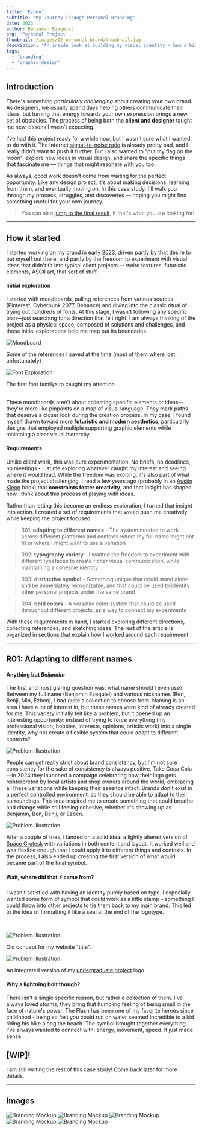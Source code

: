 ```yaml
---
title: 'Ezben'
subtitle: 'My Journey Through Personal Branding'
date: 2023
author: Benjamin Ezequiel
org: 'Personal Project'
thumbnail: /images/02-personal-brand/thumbnail.jpg
description: 'An inside look at building my visual identity – how a bit of self-exploration and countless typography sketches evolved into a fluid, shape-shifting brand.'
tags:
  - 'branding'
  - 'graphic-design'
---
```


## Introduction

There's something _particularly challenging_ about creating your own brand. As designers, we usually spend days helping others communicate their ideas, but turning that energy towards your own expression brings a new set of obstacles. The process of being both the **client and designer** taught me new lessons I wasn't expecting.

I've had this project ready for a while now, but I wasn't sure what I wanted to do with it. The internet [signal-to-noise ratio](https://en.wikipedia.org/wiki/Signal-to-noise_ratio) is already pretty bad, and I really didn't want to push it further. But I also wanted to "put my flag on the moon", explore new ideas in visual design, and share the specific things that fascinate me — things that might resonate with you too.

As always, good work doesn't come from waiting for the perfect opportunity. Like any design project, it's about making decisions, learning from them, and eventually moving on. In this case study, I'll walk you through my process, struggles, and discoveries — hoping you might find something useful for your own journey.

> You can also [jump to the final result](#images), if that's what you are looking for!

---

## How it started

I started working on my brand in early 2023, driven partly by that desire to put myself out there, and partly by the freedom to experiment with visual ideas that didn't fit into typical client projects — weird textures, futuristic elements, ASCII art, that sort of stuff.

#### Initial exploration

I started with moodboards, pulling references from various sources (Pinterest, Cyberpunk 2077, Behance) and diving into the classic ritual of trying out hundreds of fonts. At this stage, I wasn't following any specific plan—just searching for a direction that felt right. I am always thinking of the project as a physical space, composed of solutions and challenges, and those initial explorations help me map out its boundaries.

![Moodboard](/images/02-personal-brand/moodboard.jpg)

<div class="image-label">Some of the references I saved at the time (most of them where lost, unfortunately)</div>

![Font Exploration](/images/02-personal-brand/ezben_i02.svg)

<div class="image-label">The first font familys to caught my attention</div>

<br>

These moodboards aren't about collecting specific elements or ideas—they're more like pinpoints on a map of visual language. They mark paths that deserve a closer look during the creation process. In my case, I found myself drawn toward more **futuristic and modern aesthetics**, particularly designs that employed multiple supporting graphic elements while maintaing a clear visual hierarchy.

#### Requirements

Unlike client work, this was pure experimentation. No briefs, no deadlines, no meetings - just me exploring whatever caught my interest and seeing where it would lead. While the freedom was exciting, it's also part of what made the project challenging. I read a few years ago (probably in an [Austin Kleon](https://austinkleon.com/) book) that **constraints foster creativity**, and that insight has shaped how I think about this process of playing with ideas.

Rather than letting this become an endless exploration, I turned that insight into action. I created a set of requirements that would push me creatively while keeping the project focused:

> R01: **adapting to different names** - The system needed to work across different platforms and contexts where my full name might not fit or where I might want to use a variation

> R02: **typography variety** - I wanted the freedom to experiment with different typefaces to create richer visual communication, while maintaining a cohesive identity

> R03: **distinctive symbol** - Something unique that could stand alone and be immediately recognizable, and that could be used to identify other personal projects under the same brand

> R04: **bold colors** - A versatile color system that could be used throughout different projects, as a way to connect my experiments

With these requirements in hand, I started exploring different directions, collecting references, and sketching ideas. The rest of the article is organized in sections that explain how I worked around each requirement.

---

## R01: Adapting to different names

#### Anything but _Beijamim_

The first and most glaring question was: what name should I even use? Between my full name (Benjamin Ezequiel) and various nicknames (Ben, Benji, Min, Ezben), I had quite a collection to choose from. Naming is an area I have a lot of interest in, but these names were kind of already created for me. This variety initially felt like a problem, but it opened up an interesting opportunity: instead of trying to force everything (my professional vision, hobbies, interests, opinions, artistic work) into a single identity, why not create a flexible system that could adapt to different contexts?

![Problem Illustration](/images/02-personal-brand/ezben_i06.svg)

People can get really strict about brand consistency, but I'm not sure consistency for the sake of consistency is always positive. Take Coca Cola—in 2024 they launched a campaign celebrating how their logo gets reinterpreted by local artists and shop owners around the world, embracing all these variations while keeping their essence intact. Brands don't exist in a perfect controlled environment, so they should be able to adapt to their surroundings. This idea inspired me to create something that could breathe and change while still feeling cohesive, whether it's showing up as Benjamin, Ben, Benji, or Ezben.

![Problem Illustration](/images/02-personal-brand/ezben_i04.svg)

After a couple of tries, I landed on a solid idea: a lightly altered version of [Space Grotesk](https://fonts.google.com/specimen/Space+Grotesk) with variations in both content and layout. It worked well and was flexible enough that I could apply it to different things and contexts. In the process, I also ended up creating the first version of what would became part of the final symbol.

#### Wait, where did that ⚡ came from?

I wasn't satisfied with having an identity purely based on type. I especially wanted some form of symbol that could work as a little stamp – something I could throw into other projects to tie them back to my main brand. This led to the idea of formatting it like a seal at the end of the logotype.

<br>

<span class="secondary-illustration">![Problem Illustration](/images/02-personal-brand/ezben_i08.svg)</span>

<div class="image-label">Old concept for my website "title".</div>

<span class="secondary-illustration">![Problem Illustration](/images/02-personal-brand/ezben_i09.svg)</span>

<span class="image-label">An integrated version of my [undergraduate project](https://www.benjaminezequiel.com/projects/project_panorama) logo.</span>

#### Why a lightning bolt though?

There isn't a single specific reason, but rather a collection of them. I've always loved storms; they bring that humbling feeling of being small in the face of nature's power. The Flash has been one of my favorite heroes since childhood - being so fast you could run on water seemed incredible to a kid riding his bike along the beach. The symbol brought together everything I've always wanted to connect with: energy, movement, speed. It just made sense.

## [WIP]!

I am still writing the rest of this case study! Come back later for more details.

---

## Images

<span class="secondary-illustration">![Branding Mockup](/images/02-personal-brand/mockup_3.gif)</span>
<span class="secondary-illustration">![Branding Mockup](/images/02-personal-brand/mockup_1.png)</span>
<span class="secondary-illustration">![Branding Mockup](/images/02-personal-brand/mockup_6.gif)</span>
<span class="secondary-illustration">![Branding Mockup](/images/02-personal-brand/mockup_4.png)</span>
<span class="secondary-illustration">![Branding Mockup](/images/02-personal-brand/mockup_5.png)</span>
